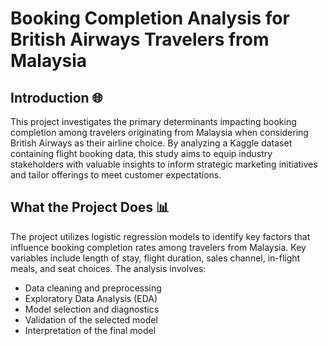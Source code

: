 # Booking Completion Analysis for British Airways Travelers from Malaysia

## Introduction 🌐

This project investigates the primary determinants impacting booking completion among travelers originating from Malaysia when considering British Airways as their airline choice. By analyzing a Kaggle dataset containing flight booking data, this study aims to equip industry stakeholders with valuable insights to inform strategic marketing initiatives and tailor offerings to meet customer expectations.

## What the Project Does 📊

The project utilizes logistic regression models to identify key factors that influence booking completion rates among travelers from Malaysia. Key variables include length of stay, flight duration, sales channel, in-flight meals, and seat choices. The analysis involves:

- Data cleaning and preprocessing
- Exploratory Data Analysis (EDA)
- Model selection and diagnostics
- Validation of the selected model
- Interpretation of the final model

